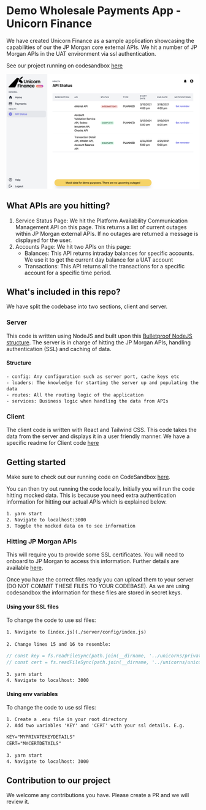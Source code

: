 # Demo Wholesale Payments App - Unicorn Finance

We have created Unicorn Finance as a sample application showcasing the capabilities of our the JP Morgan core external APIs. 
We hit a number of JP Morgan APIs in the UAT environment via ssl authentication.

See our project running on codesandbox [here](https://codesandbox.io/s/unicornfinance-msbct)

![Screenshot of Unicorn Finance](unicorn-finance.png "Screenshot of Unicorn Finance")

## What APIs are you hitting?

1. Service Status Page: We hit the Platform Availability Communication Management API on this page. This returns a list of current outages within JP Morgan external APIs. If no outages are returned a message is displayed for the user.
2. Accounts Page: We hit two APIs on this page:
    - Balances: This API returns intraday balances for specific accounts. We use it to get the current day balance for a UAT account
    - Transactions: This API returns all the transactions for a specific account for a specific time period. 

## What's included in this repo?

We have split the codebase into two sections, client and server. 

### Server

This code is written using NodeJS and built upon this [Bulletproof NodeJS structure](https://softwareontheroad.com/ideal-nodejs-project-structure?utm_source=github&utm_medium=readme).
The server is in charge of hitting the JP Morgan APIs, handling authentication (SSL) and caching of data.

#### Structure

    - config: Any configuration such as server port, cache keys etc
    - loaders: The knowledge for starting the server up and populating the data
    - routes: All the routing logic of the application
    - services: Business logic when handling the data from APIs

### Client

The client code is written with React and Tailwind CSS. This code takes the data from the server and displays it in a user friendly manner. 
We have a specific readme for Client code [here](./client/README.md)


## Getting started

Make sure to check out our running code on CodeSandbox [here](https://codesandbox.io/s/unicornfinance-msbct).

You can then try out running the code locally. Initially you will run the code hitting mocked data. This is because you need extra authentication information for hitting our actual APIs which is explained below.
    
    1. yarn start
    2. Navigate to localhost:3000
    3. Toggle the mocked data on to see information


### Hitting JP Morgan APIs

This will require you to provide some SSL certificates. 
You will need to onboard to JP Morgan to access this information. Further details are available [here](http://developer.jpmorgan.com/).

Once you have the correct files ready you can upload them to your server (DO NOT COMMIT THESE FILES TO YOUR CODEBASE). 
As we are using codesandbox the information for these files are stored in secret keys. 

#### Using your SSL files

To change the code to use ssl files:

    1. Navigate to [index.js](./server/config/index.js)

    2. Change lines 15 and 16 to resemble:
    
```javascript
// const key = fs.readFileSync(path.join(__dirname, '../unicorns/private.key'));
// const cert = fs.readFileSync(path.join(__dirname, '../unicorns/unicorn.crt'));
```
    3. yarn start
    4. Navigate to localhost: 3000

#### Using env variables

To change the code to use ssl files:

    1. Create a .env file in your root directory
    2. Add two variables 'KEY' and 'CERT' with your ssl details. E.g.

```txt
KEY="MYPRIVATEKEYDETAILS"
CERT="MYCERTDETAILS"
```
    3. yarn start
    4. Navigate to localhost: 3000


## Contribution to our project

We welcome any contributions you have. Please create a PR and we will review it.